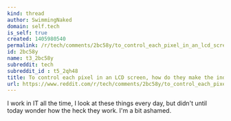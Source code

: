 ```yaml
---
kind: thread
author: SwimmingNaked
domain: self.tech
is_self: true
created: 1405980540
permalink: /r/tech/comments/2bc58y/to_control_each_pixel_in_an_lcd_screen_how_do/
id: 2bc58y
name: t3_2bc58y
subreddit: tech
subreddit_id : t5_2qh48
title: To control each pixel in an LCD screen, how do they make the individual physical connections to light up each one? Or do they?
url: https://www.reddit.com/r/tech/comments/2bc58y/to_control_each_pixel_in_an_lcd_screen_how_do/
---
```


I work in IT all the time, I look at these things every day, but didn't until today wonder how the heck they work. I'm a bit ashamed.
